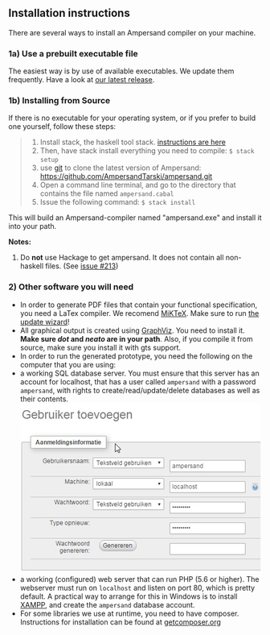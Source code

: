 
## Installation instructions

There are several ways to install an Ampersand compiler on your machine.

###  1a) Use a prebuilt executable file

The easiest way is by use of available executables. We update them frequently. Have a look at [our latest release](https://github.com/AmpersandTarski/Ampersand/releases).


### 1b) Installing from Source

If there is no executable for your operating system, or if you prefer to build one yourself, follow these steps:

> 1. Install stack, the haskell tool stack. [instructions are here](http://docs.haskellstack.org/en/stable/install_and_upgrade.html)
> 1. Then, have stack install everything you need to compile:
      ```$ stack setup```
> 1. use [git](https://git-scm.com/) to clone the latest version of Ampersand:  https://github.com/AmpersandTarski/ampersand.git
> 1. Open a command line terminal, and go to the directory that contains the file named `ampersand.cabal`
> 1. Issue the following command:
    ````$ stack install```` 

This will build an Ampersand-compiler named "ampersand.exe" and install it into your path.


**Notes:**
  1. Do **not** use Hackage to get ampersand. It does not contain all non-haskell files. (See [issue #213](https://github.com/AmpersandTarski/ampersand/issues/213))

### 2) Other software you will need
* In order to generate PDF files that contain your functional specification, you need a LaTex compiler. We recomend [MiKTeX](http://miktex.org/). Make sure to run [the update wizard](http://miktex.org/howto/update-miktex)! 
* All graphical output is created using [GraphViz](http://www.graphviz.org/). You need to install it. **Make sure *dot* and *neato* are in your path**. Also, if you compile it from source, make sure you install it with gts support.
* In order to run the generated prototype, you need the following on the computer that you are using:
 * a working SQL database server. You must ensure that this server has an account for localhost, that has a user called `ampersand` with a password `ampersand`, with rights to create/read/update/delete databases as well as their contents.![](databaseuserconfig.jpg)
 * a working (configured) web server that can run PHP (5.6 or higher). The webserver must run on `localhost` and listen on port 80, which is pretty default.
A practical way to arrange for this in Windows is to install [XAMPP](https://www.apachefriends.org/download.html), and create the `ampersand` database account.
* For some libraries we use at runtime, you need to have composer. Instructions for installation can be found at [getcomposer.org](https://getcomposer.org/download/)
